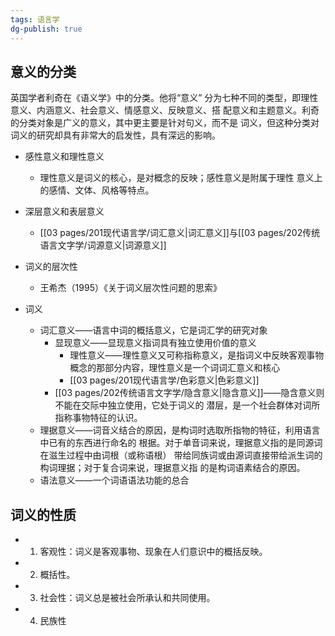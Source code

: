 ```yaml
---
tags: 语言学
dg-publish: true
---
```

## 意义的分类
英国学者利奇在《语义学》中的分类。他将“意义” 分为七种不同的类型，即理性意义、内涵意义、社会意义、情感意义、反映意义、搭 配意义和主题意义。利奇的分类对象是广义的意义，其中更主要是针对句义，而不是 词义，但这种分类对词义的研究却具有非常大的启发性，具有深远的影响。
- 感性意义和理性意义
	- 理性意义是词义的核心，是对概念的反映；感性意义是附属于理性 意义上的感情、文体、风格等特点。
- 深层意义和表层意义
	- [[03 pages/201现代语言学/词汇意义\|词汇意义]]与[[03 pages/202传统语言文字学/词源意义\|词源意义]]
- 词义的层次性
	- 王希杰（1995）《关于词义层次性问题的思索》

- 词义
	- 词汇意义——语言中词的概括意义，它是词汇学的研究对象
		- 显现意义——显现意义指词具有独立使用价值的意义
			- 理性意义——理性意义又可称指称意义，是指词义中反映客观事物概念的那部分内容，理性意义是一个词词汇意义和核心
			- [[03 pages/201现代语言学/色彩意义\|色彩意义]]
		- [[03 pages/202传统语言文字学/隐含意义\|隐含意义]]——隐含意义则不能在交际中独立使用，它处于词义的 潜层，是一个社会群体对词所指称事物特征的认识。
	- 理据意义——词音义结合的原因，是构词时选取所指物的特征，利用语言中已有的东西进行命名的 根据。对于单音词来说，理据意义指的是同源词在滋生过程中由词根（或称语根） 带给同族词或由源词直接带给派生词的构词理据；对于复合词来说，理据意义指 的是构词语素结合的原因。
	- 语法意义——一个词语语法功能的总合

## 词义的性质
- 1. 客观性：词义是客观事物、现象在人们意识中的概括反映。
- 2. 概括性。
- 3. 社会性：词义总是被社会所承认和共同使用。
- 4. 民族性
